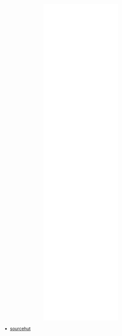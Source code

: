 <p align="center">
<a href="https://metrics.lecoq.io/about/rinx"><img src="https://github.com/rinx/rinx/blob/main/github-metrics.svg" alt="Metrics"></a>
</p>

- [sourcehut](https://git.sr.ht/~rinx)
